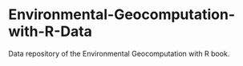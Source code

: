 # Environmental-Geocomputation-with-R-Data
Data repository of the Environmental Geocomputation with R book.
